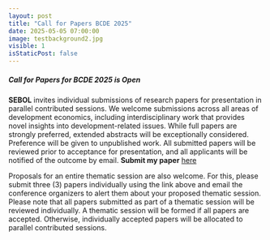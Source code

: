 ```yaml
---
layout: post
title: "Call for Papers BCDE 2025"
date: 2025-05-05 07:00:00
image: testbackground2.jpg
visible: 1
isStaticPost: false
---
```


##### Call for Papers for BCDE 2025 is Open

**SEBOL** invites individual submissions of research papers for presentation in parallel contributed sessions. We welcome submissions across all areas of development economics, including interdisciplinary work that provides novel insights into development-related issues. While full papers are strongly preferred, extended abstracts will be exceptionally considered. Preference will be given to unpublished work. All submitted papers will be reviewed prior to acceptance for presentation, and all applicants will be notified of the outcome by email. **Submit my paper** [here](https://editorialexpress.com/cgi-bin/conference/conference.cgi?action=login&db_name=BCDE16)

Proposals for an entire thematic session are also welcome. For this, please submit three (3) papers individually using the link above and email the conference organizers to alert them about your proposed thematic session. Please note that all papers submitted as part of a thematic session will be reviewed individually. A thematic session will be formed if all papers are accepted. Otherwise, individually accepted papers will be allocated to parallel contributed sessions.
